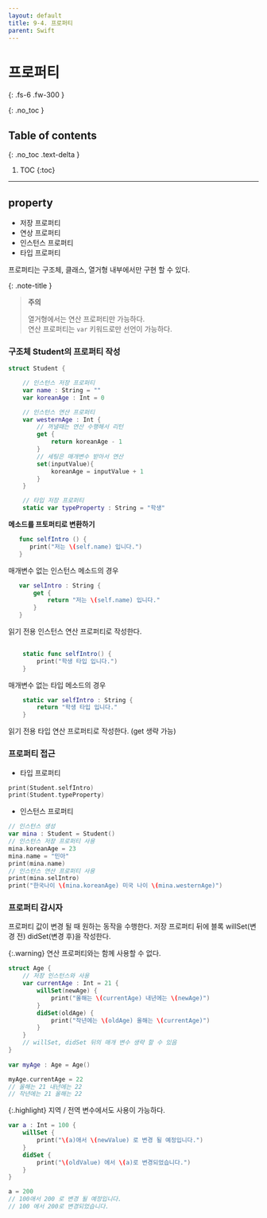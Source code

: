```yaml
---
layout: default
title: 9-4. 프로퍼티
parent: Swift
---
```



# 프로퍼티
{: .fs-6 .fw-300 }


{: .no_toc }


## Table of contents
{: .no_toc .text-delta }

1. TOC
{:toc}

---


## property

- 저장 프로퍼티 
- 연상 프로퍼티 
- 인스턴스 프로퍼티 
- 타입 프로퍼티 

프로퍼티는 구조체, 클래스, 열거형 내부에서만 구현 할 수 있다.

{: .note-title }
> **주의**
>
> 열거형에서는 연산 프로퍼티만 가능하다. <br/> 연산 프로퍼티는 `var` 키워드로만 선언이 가능하다.

### 구조체 Student의 프로퍼티 작성 

```swift
struct Student {
```

```swift
    // 인스턴스 저장 프로퍼티
    var name : String = ""
    var koreanAge : Int = 0

    // 인스턴스 연산 프로퍼티
    var westernAge : Int {
        // 꺼낼때는 연산 수행해서 리턴
        get {
            return koreanAge - 1
        }
        // 세팅은 매개변수 받아서 연산
        set(inputValue){
            koreanAge = inputValue + 1
        }
    }

    // 타입 저장 프로퍼티
    static var typeProperty : String = "학생"
```

**메소드를 프토퍼티로 변환하기**

```swift
   func selfIntro () {
      print("저는 \(self.name) 입니다.")
   }
 ```

 매개변수 없는 인스턴스 메소드의 경우
 
 ```swift   
    var selIntro : String {
        get {
            return "저는 \(self.name) 입니다."
        }
    }
```

읽기 전용 인스턴스 연산 프로퍼티로 작성한다.

```swift
    
    static func selfIntro() {
        print("학생 타입 입니다.")
    }
```

매개변수 없는 타입 메소드의 경우

```swift    
    static var selfIntro : String {
        return "학생 타입 입니다."
    }   
```

읽기 전용 타입 연산 프로퍼티로 작성한다. (get 생략 가능)


### 프로퍼티 접근 

- 타입 프로퍼티 
```swift
print(Student.selfIntro)
print(Student.typeProperty)
```

- 인스턴스 프로퍼티
```swift
// 인스턴스 생성
var mina : Student = Student()
// 인스턴스 저장 프로퍼티 사용
mina.koreanAge = 23
mina.name = "민아"
print(mina.name)
// 인스턴스 연산 프로퍼티 사용
print(mina.selIntro)
print("한국나이 \(mina.koreanAge) 미국 나이 \(mina.westernAge)")
```

### 프로퍼티 감시자 

프로퍼티 값이 변경 될 때 원하는 동작을 수행한다.
저장 프로퍼티 뒤에 블록 willSet(변경 전) didSet(변경 후)을 작성한다.

{:.warning}
연산 프로퍼티와는 함께 사용할 수 없다.

```swift
struct Age { 
    // 저장 인스턴스와 사용
    var currentAge : Int = 21 {
        willSet(newAge) {
            print("올해는 \(currentAge) 내년에는 \(newAge)")
        }
        didSet(oldAge) {
            print("작년에는 \(oldAge) 올해는 \(currentAge)")
        }
    }
    // willSet, didSet 뒤의 매개 변수 생략 할 수 있음
}
    
var myAge : Age = Age()

myAge.currentAge = 22
// 올해는 21 내년에는 22
// 작년에는 21 올해는 22
```

{:.highlight}
지역 / 전역 변수에서도 사용이 가능하다.

```swift
var a : Int = 100 {
    willSet {
        print("\(a)애서 \(newValue) 로 변경 될 예정입니다.")
    }
    didSet {
        print("\(oldValue) 에서 \(a)로 변경되었습니다.")
    }
}

a = 200
// 100애서 200 로 변경 될 예정입니다.
// 100 에서 200로 변경되었습니다.
```

